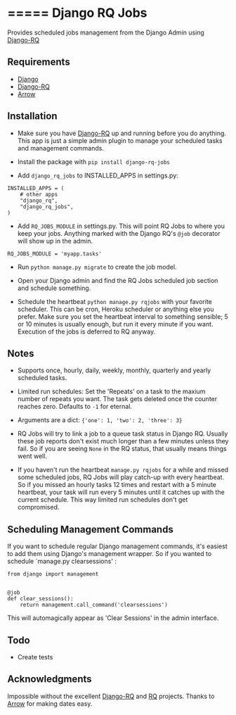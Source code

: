 =====
Django RQ Jobs
=====

Provides scheduled jobs management from the Django Admin using [Django-RQ](https://github.com/ui/django-rq)

Requirements
------------

* [Django](https://www.djangoproject.com)
* [Django-RQ](https://github.com/ui/django-rq)
* [Arrow](https://github.com/crsmithdev/arrow)

Installation
-----------

* Make sure you have [Django-RQ](https://github.com/ui/django-rq) up and running before you do anything.
   This app is just a simple admin plugin to manage your scheduled tasks and management commands.

* Install the package with  `pip install django-rq-jobs`  

* Add `django_rq_jobs` to INSTALLED_APPS in settings.py:
```
INSTALLED_APPS = (
    # other apps
    "django_rq",
    "django_rq_jobs",
)
```
* Add `RQ_JOBS_MODULE` in settings.py.
   This will point RQ Jobs to where you keep your jobs. Anything marked with the  Django RQ's `@job` decorator 
   will show up in the admin.
```
RQ_JOBS_MODULE = 'myapp.tasks'
```

* Run `python manage.py migrate` to create the job model.

* Open your Django admin and find the RQ Jobs scheduled job section and schedule something.

* Schedule the heartbeat `python manage.py rqjobs` with your favorite scheduler.
    This can be cron, Heroku scheduler or anything else you prefer.
    Make sure you set the heartbeat interval to something sensible;
    5 or 10 minutes is usually enough, but run it every minute if you want.
    Execution of the jobs is deferred to RQ anyway.
    
Notes
-----
* Supports once, hourly, daily, weekly, monthly, quarterly and yearly scheduled tasks.

* Limited run schedules: Set the 'Repeats' on a task to the maxium number of repeats you want. The task gets deleted once the counter reaches zero. Defaults to `-1` for eternal.

* Arguments are a dict:  `{'one': 1, 'two': 2, 'three': 3}`

* RQ Jobs will try to link a job to a queue task status in Django RQ. Usually these job reports don't exist much longer than a few minutes unless they fail. So if you are seeing `None` in the RQ status, that usually means things went well.

* If you haven't run the heartbeat `manage.py rqjobs` for a while and missed some scheduled jobs, RQ Jobs will play catch-up with every heartbeat.
 So if you missed an hourly tasks 12 times and restart with a 5 minute heartbeat, your task will run every 5 minutes until it catches up with the current schedule.
 This way limited run schedules don't get compromised.
 
Scheduling Management Commands
--------------------
If you want to schedule regular Django management commands, it's easiest to add them using Django's management wrapper.
So if you wanted to schedule `manage.py clearsessions' :

```
from django import management


@job
def clear_sessions():
    return management.call_command('clearsessions')

```

This will automagically appear as 'Clear Sessions' in the admin interface.


Todo
-----
* Create tests

Acknowledgments
---------------
Impossible without the excellent [Django-RQ](https://github.com/ui/django-rq) and [RQ](https://github.com/nvie/rq) projects. Thanks to [Arrow](https://github.com/crsmithdev/arrow) for making dates easy.
